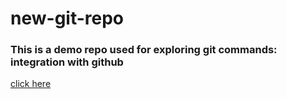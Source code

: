 # **new-git-repo**
### This is a demo repo used for exploring git commands: integration with github
[click here]()
